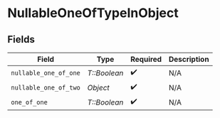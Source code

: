 # NullableOneOfTypeInObject


## Fields

| Field                 | Type                  | Required              | Description           |
| --------------------- | --------------------- | --------------------- | --------------------- |
| `nullable_one_of_one` | *T::Boolean*          | :heavy_check_mark:    | N/A                   |
| `nullable_one_of_two` | *Object*              | :heavy_check_mark:    | N/A                   |
| `one_of_one`          | *T::Boolean*          | :heavy_check_mark:    | N/A                   |